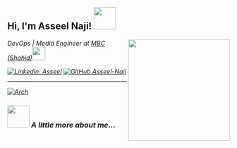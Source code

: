 <h2> Hi, I'm Asseel Naji! <img src="https://media.giphy.com/media/mGcNjsfWAjY5AEZNw6/giphy.gif" width="50"></h2>
<img align='right' src="https://media.giphy.com/media/ieyl9zmCjO4b4t6qoY/giphy.gif" width="230">
<p><em>DevOps | Media Engineer at <a href="http://shahid.net/">MBC (Shahid)</a><img src="https://media.giphy.com/media/fYSnHlufseco8Fh93Z/giphy.gif" width="30">
 </br>
<!--   Developer Consultant at <a href="https://www.thoughtworks.com"x</a><img src="https://media.giphy.com/media/WUlplcMpOCEmTGBtBW/giphy.gif" width="30"> 
</em></p> -->

[![Linkedin: Asseel](https://img.shields.io/badge/-Asseel-blue?style==flat-square&logo=Linkedin&logoColor=white&link=https://www.linkedin.com/in/asseel/)](https://www.linkedin.com/in/asseel/)
[![GitHub Asseel-Naji](https://img.shields.io/github/followers/asseel-naji?label=follow&style=flat-square)](https://github.com/asseel-naji)

---

[![Arch](https://img.shields.io/badge/Arch%20Linux-1793D1?logo=arch-linux&logoColor=fff&style=flat-square)](https://aur.archlinux.org/account/anaji)


### <img src="https://media.giphy.com/media/VgCDAzcKvsR6OM0uWg/giphy.gif" width="50"> A little more about me...  
